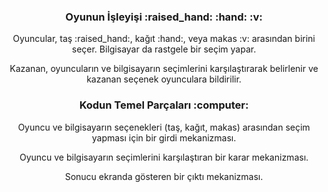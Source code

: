 <h3 align="center">Oyunun İşleyişi :raised_hand: :hand: :v:</h3>

<p align="center">Oyuncular, taş :raised_hand:, kağıt :hand:, veya makas :v: arasından birini seçer. Bilgisayar da rastgele bir seçim yapar.</p>

<p align="center">Kazanan, oyuncuların ve bilgisayarın seçimlerini karşılaştırarak belirlenir ve kazanan seçenek oyunculara bildirilir.</p>

<h3 align="center">Kodun Temel Parçaları :computer:</h3>

<p align="center">Oyuncu ve bilgisayarın seçenekleri (taş, kağıt, makas) arasından seçim yapması için bir girdi mekanizması.</p>

<p align="center">Oyuncu ve bilgisayarın seçimlerini karşılaştıran bir karar mekanizması.</p>

<p align="center">Sonucu ekranda gösteren bir çıktı mekanizması.</p>
